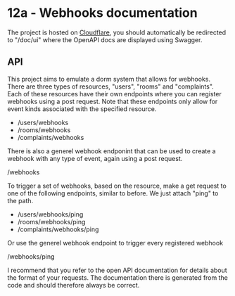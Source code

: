 # 12a - Webhooks documentation
The project is hosted on [Cloudflare](https://12a-_webhook.sid-doro-hd.workers.dev), you should automatically be redirected to "/doc/ui" where the OpenAPI docs are displayed using Swagger.


## API
This project aims to emulate a dorm system that allows for webhooks. There are three types of resources, "users", "rooms" and "complaints". Each of these resources have their own endpoints where you can register webhooks using a post request. Note that these endpoints only allow for event kinds associated with the specified resource.

- /users/webhooks
- /rooms/webhooks
- /complaints/webhooks

There is also a generel webhook endponint that can be used to create a webhook with any type of event, again using a post request.

/webhooks

To trigger a set of webhooks, based on the resource, make a get request to one of the following endpoints, similar to before. We just attach "ping" to the path.

- /users/webhooks/ping
- /rooms/webhooks/ping
- /complaints/webhooks/ping

Or use the generel webhook endpoint to trigger every registered webhook

/webhooks/ping

I recommend that you refer to the open API documentation for details about the format of your requests. The documentation there is generated from the code and should therefore always be correct.
